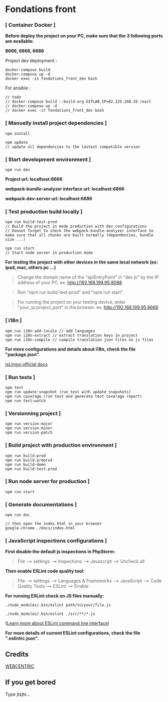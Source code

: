 Fondations front
================

### [ Container Docker ]
**Before deploy the project on your PC, make sure that the 3 following ports are available:**

**8666, 6866, 6686**

Project dev deployment :
```
docker-compose build
docker-compose up -d
docker exec -it fondations_front_dev bash
```
For ansible :
```
// todo
// docker-compose build --build-arg GITLAB_IP=82.225.240.34 react
// docker-compose up -d
// docker exec -it fondations_front_dev bash
```

### [ Manuelly install project dependencies ]

```
npm install

npm update
// update all dependencies to the lastest compatible version
```

### [ Start development environment ]

```
npm run dev
```
**Project url:                                localhost:8666**

**webpack-bundle-analyzer interface url:      localhost:6866**

**webpack-dev-server url:                     localhost:6686**


### [ Test production build locally ]

```
npm run build-test-prod
// Build the project in mode production with dev configurations
// Donnot forget to check the webpack-bundle-analyzer interface to make sure that all chunks are built normally (dependencies, bundle size ...)

npm run start
// Start node server in production mode
```
**For testing the project with other devices in the same local network (ex: ipad, mac, others pc ...)**

> Change the domain name of the "apiEntryPoint" in "dev.js" by the IP address of your PC.
    ex: http://192.168.199.95:8088.

> Run "npm run build-test-prod" and "npm run start".

> For running the project on your testing device, enter "your_ip:project_port" in the browser.
    ex: http://192.168.199.95:8666

### [ i18n ]

```
npm run i18n-add-locale // add languages
npm run i18n-extract // extract translation keys in project
npm run i18n-compile // compile translation json files on js files
```

**For more configurations and details about i18n, check the file "package.json".**

[jsLingui official docs](https://lingui.js.org)


### [ Run tests ]

```
npm test
npm run update-snapshot (run test with update snapshots)
npm run coverage (run test and generate test coverage report)
npm run test:watch
```

### [ Versionning project ]

```
npm run version-major
npm run version-minor
npm run version-patch
```

### [ Build project with production environment ]

```
npm run build-prod
npm run build-preprod
npm run build-demo
npm run build-test-prod
```

### [ Run node server for production ]

```
npm run start
```

### [ Generate documentations ]

```
npm run doc

// then open the index.html in your browser
google-chrome ./docs/index.html
```

### [ JavaScript inspections configurations ]

**First disable the default js inspections in PhpStorm:**

> File --> settings --> Inspections --> Javascript --> Uncheck all

**Then enable ESLint code quality tool:**

> File --> settings --> Languages & Frameworks --> JavaScript --> Code Quality Tools --> ESLint --> Enable

**For running ESLint check on JS files manually:**

```
./node_modules/.bin/eslint path/to/your/file.js

./node_modules/.bin/eslint ./src/**/*.js
```
([Learn more about ESLint command line interface](https://eslint.org/docs/user-guide/command-line-interface))

**For more details of current ESLint configurations, check the file ".eslintrc.json".**

Credits
-------

[WEBCENTRIC](http://wcentric.com)

If you get bored
----------------
Type jtsjts...